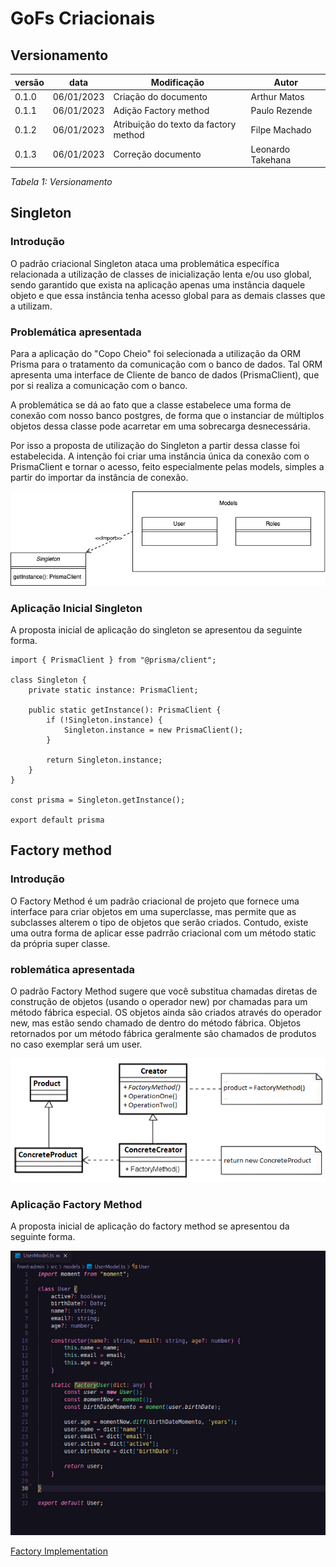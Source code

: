 # GoFs Criacionais

## Versionamento


versão | data | Modificação | Autor
-------|------|-------------|------
0.1.0 | 06/01/2023 | Criação do documento | Arthur Matos
0.1.1 | 06/01/2023 | Adição Factory method | Paulo Rezende
0.1.2 | 06/01/2023 | Atribuição do texto da factory method | Filpe Machado
0.1.3 | 06/01/2023 | Correção documento | Leonardo Takehana

*Tabela 1: Versionamento*

## Singleton

### Introdução

O padrão criacional Singleton ataca uma problemática específica relacionada a utilização de classes de inicialização lenta e/ou uso global, sendo garantido que exista na aplicação apenas uma instância daquele objeto e que essa instância tenha acesso global para as demais classes que a utilizam.

### Problemática apresentada 

Para a aplicação do "Copo Cheio" foi selecionada a utilização da ORM Prisma para o tratamento da comunicação com o banco de dados. Tal ORM apresenta uma interface de Cliente de banco de dados (PrismaClient), que por si realiza a comunicação com o banco.

A problemática se dá ao fato que a classe estabelece uma forma de conexão com nosso banco postgres, de forma que o instanciar de múltiplos objetos dessa classe pode acarretar em uma sobrecarga desnecessária.

Por isso a proposta de utilização do Singleton a partir dessa classe foi estabelecida. A intenção foi criar uma instância única da conexão com o PrismaClient e tornar o acesso, feito especialmente pelas models, simples a partir do importar da instância de conexão.

![Singleton](./assets/Gofs/Singleton.png)

### Aplicação Inicial Singleton 

A proposta inicial de aplicação do singleton se apresentou da seguinte forma.

```
import { PrismaClient } from "@prisma/client";

class Singleton {
    private static instance: PrismaClient;

    public static getInstance(): PrismaClient {
        if (!Singleton.instance) {
            Singleton.instance = new PrismaClient();
        }

        return Singleton.instance;
    }
}

const prisma = Singleton.getInstance();

export default prisma
```
## Factory method

### Introdução

O Factory Method é um padrão criacional de projeto que fornece uma interface para criar objetos em uma superclasse, mas permite que as subclasses alterem o tipo de objetos que serão criados. Contudo, existe uma outra forma de aplicar esse padrrão criacional com um método static da própria super classe.

### roblemática apresentada 

O padrão Factory Method sugere que você substitua chamadas diretas de construção de objetos (usando o operador new) por chamadas para um método fábrica especial. OS objetos ainda são criados através do operador new, mas estão sendo chamado de dentro do método fábrica. Objetos retornados por um método fábrica geralmente são chamados de produtos no caso exemplar será um user.


![Factory](./assets/Gofs/FactoryImage.png)

### Aplicação Factory Method

A proposta inicial de aplicação do factory method se apresentou da seguinte forma.

![Factory](./assets/Gofs/FactoryCode.jpg)

[Factory Implementation](https://github.com/UnBArqDsw2022-2/2022.2-CopoCheio/blob/main/front-admin/src/models/UserModel.ts)
